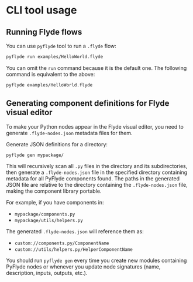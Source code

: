 # CLI tool usage

## Running Flyde flows

You can use `pyflyde` tool to run a `.flyde` flow:

```bash
pyflyde run examples/HelloWorld.flyde
```

You can omit the `run` command because it is the default one. The following command is equivalent to the above:

```bash
pyflyde examples/HelloWorld.flyde
```

## Generating component definitions for Flyde visual editor

To make your Python nodes appear in the Flyde visual editor, you need to generate `.flyde-nodes.json` metadata files for them.

Generate JSON definitions for a directory:

```bash
pyflyde gen mypackage/
```

This will recursively scan all `.py` files in the directory and its subdirectories, then generate a `.flyde-nodes.json` file in the specified directory containing metadata for all PyFlyde components found. The paths in the generated JSON file are relative to the directory containing the `.flyde-nodes.json` file, making the component library portable.

For example, if you have components in:
- `mypackage/components.py`
- `mypackage/utils/helpers.py`

The generated `.flyde-nodes.json` will reference them as:
- `custom://components.py/ComponentName`
- `custom://utils/helpers.py/HelperComponentName`

You should run `pyflyde gen` every time you create new modules containing PyFlyde nodes or whenever you update node signatures (name, description, inputs, outputs, etc.).

